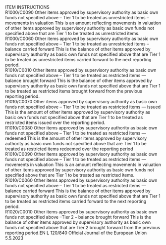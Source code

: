  
ITEM  INSTRUCTIONS  
R1000/C0090  Other items approved by 
supervisory authority as basic 
own funds not specified above 
– Tier 1 to be treated as 
unrestricted items – 
movements in valuation  This is an amount reflecting movements in valuation of other items approved by 
supervisory authority as basic own funds not specified above that are Tier 1 to be 
treated as unrestricted items.  
R1000/C0060  Other items approved by 
supervisory authority as basic 
own funds not specified above 
– Tier 1 to be treated as 
unrestricted items – balance 
carried forward  This is the balance of other items approved by supervisory authority as basic own 
funds not specified above that are Tier 1 to be treated as unrestricted items carried 
forward to the next reporting period.  
R1010/C0010  Other items approved by 
supervisory authority as basic 
own funds not specified above 
– Tier 1 to be treated as 
restricted items — balance 
brought forward  This is the balance of other items approved by supervisory authority as basic own 
funds not specified above that are Tier 1 to be treated as restricted items brought 
forward from the previous reporting period.  
R1010/C0070  Other items approved by 
supervisory authority as basic 
own funds not specified above 
– Tier 1 to be treated as 
restricted items — issued  This is the amount of other items approved by supervisory authority as basic own 
funds not specified above that are Tier 1 to be treated as restricted items issued 
over the reporting period.  
R1010/C0080  Other items approved by 
supervisory authority as basic 
own funds not specified above 
– Tier 1 to be treated as 
restricted items — redeemed  This is the amount of other items approved by supervisory authority as basic own 
funds not specified above that are Tier 1 to be treated as restricted items redeemed 
over the reporting period  
R1010/C0090  Other items approved by 
supervisory authority as basic 
own funds not specified above 
– Tier 1 to be treated as 
restricted items — movements 
in valuation  This is an amount reflecting movements in valuation of other items approved by 
supervisory authority as basic own funds not specified above that are Tier 1 to be 
treated as restricted items.  
R1010/C0060  Other items approved by 
supervisory authority as basic 
own funds not specified above 
– Tier 1 to be treated as 
restricted items — balance 
carried forward  This is the balance of other items approved by supervisory authority as basic own 
funds not specified above that are Tier 1 to be treated as restricted items carried 
forward to the next reporting period.  
R1020/C0010  Other items approved by 
supervisory authority as basic 
own funds not specified above 
–Tier 2 – balance brought 
forward  This is the balance of other items approved by supervisory authority as basic own 
funds not specified above that are Tier 2 brought forward from the previous 
reporting period.EN  L 120/840 Official Journal of the European Union 5.5.2023
